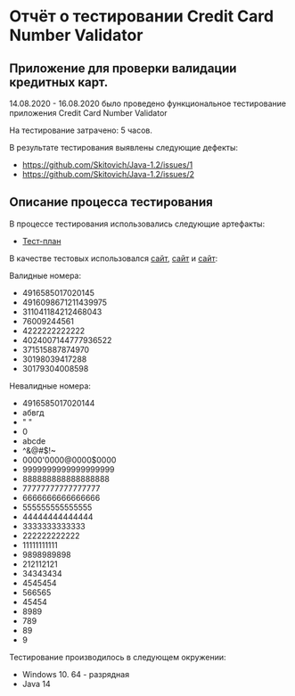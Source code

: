 # Отчёт о тестировании  Credit Card Number Validator

## Приложение для проверки валидации кредитных карт.

14.08.2020 - 16.08.2020 было проведено функциональное тестирование приложения  Credit Card Number Validator

На тестирование затрачено: 5 часов.

В результате тестирования выявлены следующие дефекты:
* https://github.com/Skitovich/Java-1.2/issues/1
* https://github.com/Skitovich/Java-1.2/issues/2

## Описание процесса тестирования

В процессе тестирования использовались следующие артефакты:
* [Тест-план](https://github.com/netology-code/javaqa-homeworks/blob/master/intro/report.md)


В качестве тестовых использовался   [сайт](https://www.freeformatter.com/credit-card-number-generator-validator.html), [сайт](https://wtools.io/ru/credit-card-generator) и [сайт](https://bcoll.ru/19000-lyuboj-nomer-karty/):

Валидные номера:
* 4916585017020145
* 4916098671211439975
* 311041184212468043
* 76009244561
* 4222222222222
* 4024007144777936522
* 371515887874970
* 30198039417288
* 30179304008598

Невалидные номера:
* 4916585017020144
* абвгд
* " "
* 0
* abcde
* ^&@#$!~
* 0000'0000@0000$0000
* 9999999999999999999
* 888888888888888888
* 77777777777777777
* 6666666666666666
* 555555555555555
* 44444444444444
* 3333333333333
* 222222222222
* 11111111111
* 9898989898
* 212112121
* 34343434
* 4545454
* 566565
* 45454
* 8989
* 789
* 89
* 9

Тестирование производилось в следующем окружении:
* Windows 10. 64 - разрядная
* Java 14



